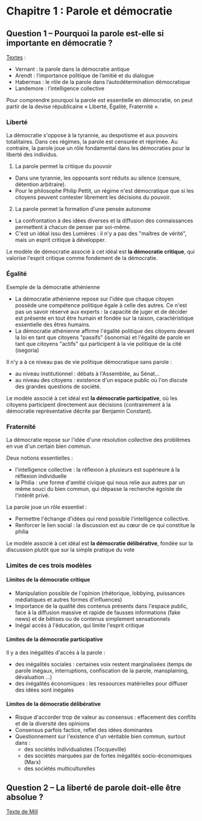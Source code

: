 # Chapitre 1 : Parole et démocratie

## Question 1 – Pourquoi la parole est-elle si importante en démocratie ?

[Textes](https://codimd.apps.education.fr/s/gW_m6s-EC) :
- Vernant : la parole dans la démocratie antique
- Arendt : l’importance politique de l’amitié et du dialogue
- Habermas : le rôle de la parole dans l’autodétermination démocratique
- Landemore : l’intelligence collective

Pour comprendre pourquoi la parole est essentielle en démocratie, on peut partir de la devise républicaine « Liberté, Égalité, Fraternité ».

### Liberté


La démocratie s'oppose à la tyrannie, au despotisme et aux pouvoirs totalitaires. Dans ces régimes, la parole est censurée et réprimée.
Au contraire, la parole joue un rôle fondamental dans les démocraties pour la liberté des individus.

1. La parole permet la critique du pouvoir

- Dans une tyrannie, les opposants sont réduits au silence (censure, détention arbitraire).
- Pour le philosophe Philip Pettit, un régime n'est démocratique que si les citoyens peuvent contester librement les décisions du pouvoir.

2. La parole permet la formation d'une pensée autonome

- La confrontation à des idées diverses et la diffusion des connaissances permettent à chacun de penser par soi-même.
- C'est un idéal issu des Lumières : il n'y a pas des "maîtres de vérité", mais un esprit critique à développer.


Le modèle de démocratie associé à cet idéal est **la démocratie critique**, qui valorise l'esprit critique comme fondement de la démocratie.


### Égalité


Exemple de la démocratie athénienne

- La démocratie athénienne repose sur l'idée que chaque citoyen possède une compétence politique égale à celle des autres. Ce n'est pas un savoir réservé aux experts : la capacité de juger et de décider est présente en tout être humain et fondée sur la raison, caractéristique essentielle des êtres humains.
- La démocratie athénienne affirme l'égalité politique des citoyens devant la loi en tant que citoyens "passifs" (isonomia) et l'égalité de parole en tant que citoyens "actifs" qui participent à la vie politique de la cité (isegoria)


Il n'y a à ce niveau pas de vie politique démocratique sans parole :
- au niveau institutionnel : débats à l'Assemblée, au Sénat…
- au niveau des citoyens : existence d'un espace public où l'on discute des grandes questions de société.


Le modèle associé à cet idéal est **la démocratie participative**, où les citoyens participent directement aux décisions (contrairement à la démocratie représentative décrite par Benjamin Constant).


### Fraternité

La démocratie repose sur l'idée d'une résolution collective des problèmes en vue d'un certain bien commun.

Deux notions essentielles :
- l'intelligence collective : la réflexion à plusieurs est supérieure à la réflexion individuelle
- la Philia : une forme d'amitié civique qui nous relie aux autres par un même souci du bien commun, qui dépasse la recherche égoïste de l'intérêt privé.


La parole joue un rôle essentiel :
- Permettre l'échange d'idées qui rend possible l'intelligence collective.
- Renforcer le lien social : la discussion est au cœur de ce qui constitue la philia


Le modèle associé à cet idéal est **la démocratie délibérative**, fondée sur la discussion plutôt que sur la simple pratique du vote

### Limites de ces trois modèles


#### Limites de la démocratie critique

- Manipulation possible de l'opinion (rhétorique, lobbying, puissances médiatiques et autres formes d'influences)
- Importance de la qualité des contenus présents dans l'espace public, face à la diffusion massive et rapide de fausses informations (fake news) et de bêtises ou de contenus simplement sensationnels
- Inégal accès à l'éducation, qui limite l'esprit critique


#### Limites de la démocratie participative

Il y a des inégalités d'accès à la parole :
- des inégalités sociales : certaines voix restent marginalisées (temps de parole inégaux, interruptions, confiscation de la parole, mansplaining, dévaluation …)
- des inégalités économiques : les ressources matérielles pour diffuser des idées sont inégales


#### Limites de la démocratie délibérative

- Risque d'accorder trop de valeur au consensus : effacement des conflits et de la diversité des opinions
- Consensus parfois factice, reflet des idées dominantes
- Questionnement sur l'existence d'un véritable bien commun, surtout dans :
	- des sociétés individualistes (Tocqueville)
	- des sociétés marquées par de fortes inégalités socio-économiques (Marx)
	- des sociétés multiculturelles


## Question 2 – La liberté de parole doit-elle être absolue ?

[Texte de Mill](https://codimd.apps.education.fr/s/NMlmWLkAT)